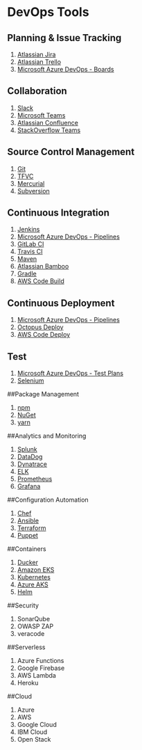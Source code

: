 # DevOps Tools
## Planning & Issue Tracking
1. [Atlassian Jira](https://www.atlassian.com/software/jira?t=b&t=b "Atlassian Jira")
1. [Atlassian Trello](https://trello.com/ "Atlassian Trello")
1. [Microsoft Azure DevOps - Boards](https://azure.microsoft.com/en-us/services/devops/ "Microsoft Azure DevOps - Boards")

## Collaboration
1. [Slack](https://slack.com/ "Slack")
1. [Microsoft Teams](https://www.microsoft.com/en-us/microsoft-teams/group-chat-software "Microsoft Teams")
1. [Atlassian Confluence](https://www.atlassian.com/software/confluence "Atlassian Confluence")
1. [StackOverflow Teams](https://stackoverflow.com/teams "StackOverflow Teams")

## Source Control Management
1. [Git](https://git-scm.com/ "Git")
1. [TFVC](https://azure.microsoft.com/en-us/services/devops/ "TFVC")
1. [Mercurial](https://www.mercurial-scm.org/ "Mercurial")
1. [Subversion](http://subversion.apache.org/ "Subversion")

## Continuous Integration
1. [Jenkins](https://www.jenkins.io/ "Jenkins")
1. [Microsoft Azure DevOps - Pipelines](https://azure.microsoft.com/en-us/services/devops/ "Microsoft Azure DevOps - Pipelines")
1. [GitLab CI](https://about.gitlab.com/ "GitLab CI")
1. [Travis CI](https://travis-ci.org/ "Travis CI")
1. [Maven](https://maven.apache.org/ "Maven")
1. [Atlassian Bamboo](https://www.atlassian.com/software/bamboo "Atlassian Bamboo")
1. [Gradle](https://gradle.org/ "Gradle")
1. [AWS Code Build](https://aws.amazon.com/codebuild/ "AWS Code Build")

## Continuous Deployment
1. [Microsoft Azure DevOps - Pipelines](https://azure.microsoft.com/en-us/services/devops/ "Microsoft Azure DevOps - Pipelines")
1. [Octopus Deploy](https://octopus.com/ "Octopus Deploy")
1. [AWS Code Deploy](https://aws.amazon.com/codedeploy/ "AWS Code Deploy")

## Test
1. [Microsoft Azure DevOps - Test Plans](https://azure.microsoft.com/en-us/services/devops/ "Microsoft Azure DevOps - Test Plans")
1. [Selenium](https://www.selenium.dev/ "Selenium")

##Package Management
1. [npm](https://www.npmjs.com/ "npm")
1. [NuGet](https://www.nuget.org/ "NuGet")
1. [yarn](https://yarnpkg.com/ "yarn")

##Analytics and Monitoring
1. [Splunk](https://www.splunk.com/ "Splunk")
1. [DataDog](https://www.datadoghq.com/ "DataDog")
1. [Dynatrace](https://www.dynatrace.com/ "Dynatrace")
1. [ELK](https://www.elastic.io/ "ELK")
1. [Prometheus](https://prometheus.io/ "Prometheus")
1. [Grafana](https://grafana.com/ "Grafana")

##Configuration Automation
1. [Chef](https://www.chef.io/ "Chef")
1. [Ansible](https://www.ansible.com/ "Ansible")
1. [Terraform](https://www.terraform.io/ "Terraform")
1. [Puppet](https://puppet.com/ "Puppet")

##Containers
1. [Ducker](https://www.docker.com/ "Ducker")
1. [Amazon EKS](https://aws.amazon.com/ "Amazon EKS")
1. [Kubernetes](https://kubernetes.io/ "Kubernetes")
1. [Azure AKS](https://azure.microsoft.com/en-us/services/kubernetes-service/ "Azure AKS")
1. [Helm](https://helm.sh/ "Helm")

##Security
1. SonarQube
1. OWASP ZAP
1. veracode

##Serverless
1. Azure Functions
1. Google Firebase
1. AWS Lambda
1. Heroku

##Cloud
1. Azure
1. AWS
1. Google Cloud
1. IBM Cloud
1. Open Stack

